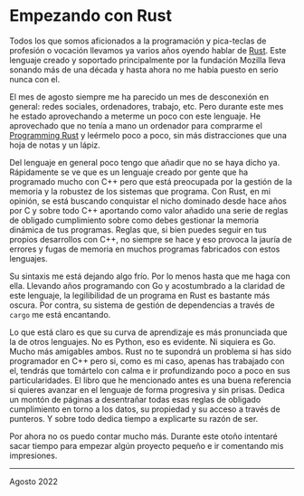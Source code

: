 # Empezando con Rust


Todos los que somos aficionados a la programación y pica-teclas de profesión o
vocación llevamos ya varios años oyendo hablar de
[Rust](https://rust-lang.org). Este lenguaje creado y soportado principalmente
por la fundación Mozilla lleva sonando más de una década y hasta ahora no me
había puesto en serio nunca con el.

El mes de agosto siempre me ha parecido un mes de desconexión en general: redes
sociales, ordenadores, trabajo, etc. Pero durante este mes he estado
aprovechando a meterme un poco con este lenguaje. He aprovechado que no tenía a
mano un ordenador para comprarme el [Programming
Rust](https://www.oreilly.com/library/view/programming-rust-2nd/9781492052586/)
y leérmelo poco a poco, sin más distracciones que una hoja de notas y un lápiz. 

Del lenguaje en general poco tengo que añadir que no se haya dicho
ya. Rápidamente se ve que es un lenguaje creado por gente que ha programado
mucho con C++ pero que está preocupada por la gestión de la memoria y la
robustez de los sistemas que programa. Con Rust, en mi opinión, se está buscando
conquistar el nicho dominado desde hace años por C y sobre todo C++ aportando
como valor añadido una serie de reglas de obligado cumplimiento sobre como debes
gestionar la memoria dinámica de tus programas. Reglas que, si bien puedes
seguir en tus propios desarrollos con C++, no siempre se hace y eso provoca la
jauría de errores y fugas de memoria en muchos programas fabricados con estos
lenguajes. 

Su sintaxis me está dejando algo frío. Por lo menos hasta que me haga con
ella. Llevando años programando con Go y acostumbrado a la claridad de este
lenguaje, la legilibilidad de un programa en Rust es bastante más oscura. Por
contra, su sistema de gestión de dependencias a través de `cargo` me está
encantando. 

Lo que está claro es que su curva de aprendizaje es más pronunciada que la de
otros lenguajes. No es Python, eso es evidente. Ni siquiera es Go. Mucho más
amigables ambos. Rust no te supondrá un problema si has sido programador en C++
pero si, como es mi caso, apenas has trabajado con el, tendrás que tomártelo con
calma e ir profundizando poco a poco en sus particularidades. El libro que he
mencionado antes es una buena referencia si quieres avanzar en el lenguaje de
forma progresiva y sin prisas. Dedica un montón de páginas a desentrañar todas
esas reglas de obligado cumplimiento en torno a los datos, su propiedad y su
acceso a través de punteros. Y sobre todo dedica tiempo a explicarte su razón de
ser.

Por ahora no os puedo contar mucho más. Durante este otoño intentaré sacar
tiempo para empezar algún proyecto pequeño e ir comentando mis impresiones.

---

Agosto 2022
